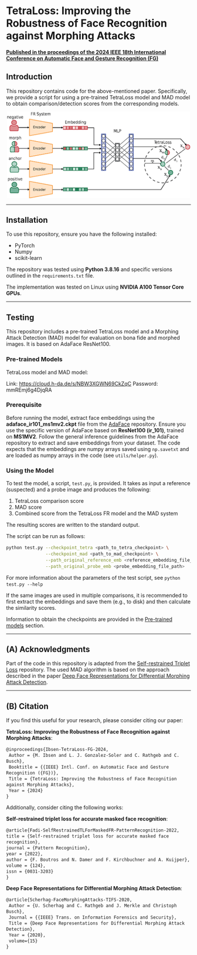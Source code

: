 # TetraLoss: Improving the Robustness of Face Recognition against Morphing Attacks
**[Published in the proceedings of the 2024 IEEE 18th International Conference on Automatic Face and Gesture Recognition (FG)](https://ieeexplore.ieee.org/document/10581988)**

## Introduction
This repository contains code for the above-mentioned paper. Specifically, we provide a script for using a pre-trained TetraLoss model and MAD model to obtain comparison/detection scores from the corresponding models. 

<p align="center">
  <img src="graphics/tetra_overview.png" alt="TetraLoss Overview" width="500"/>
</p>

---

## Installation
To use this repository, ensure you have the following installed:

- PyTorch
- Numpy
- scikit-learn

The repository was tested using **Python 3.8.16** and specific versions outlined in the `requirements.txt` file.

The implementation was tested on Linux using **NVIDIA A100 Tensor Core GPUs**.

---

## Testing
This repository includes a pre-trained TetraLoss model and a Morphing Attack Detection (MAD) model for evaluation on bona fide and morphed images. It is based on AdaFace ResNet100.

### Pre-trained Models
TetraLoss model and MAD model:

Link: https://cloud.h-da.de/s/NBW3XGWN69CkZqC
Password: mmREmj6g4DjqRA

### Prerequisite
Before running the model, extract face embeddings using the **adaface_ir101_ms1mv2.ckpt** file from the [AdaFace](https://github.com/mk-minchul/AdaFace) repository. Ensure you use the specific version of AdaFace based on **ResNet100 (ir_101)**, trained on **MS1MV2**. Follow the general inference guidelines from the AdaFace repository to extract and save embeddings from your dataset. The code expects that the embeddings are numpy arrays saved using `np.savetxt` and are loaded as numpy arrays in the code (see `utils/helper.py`).

### Using the Model
To test the model, a script, `test.py`, is provided. It takes as input a reference (suspected) and a probe image and produces the following:

1. TetraLoss comparison score
2. MAD score
3. Combined score from the TetraLoss FR model and the MAD system

The resulting scores are written to the standard output.

The script can be run as follows:

```bash
python test.py --checkpoint_tetra <path_to_tetra_checkpoint> \
               --checkpoint_mad <path_to_mad_checkpoint> \
               --path_original_reference_emb <reference_embedding_file_path> \
               --path_original_probe_emb <probe_embedding_file_path>
```

For more information about the parameters of the test script, see `python test.py --help`

If the same images are used in multiple comparisons, it is recommended to first extract the embeddings and save them (e.g., to disk) and then calculate the similarity scores.

Information to obtain the checkpoints are provided in the [Pre-trained models](#pre-trained-models) section.

---

## (A) Acknowledgments

Part of the code in this repository is adapted from the [Self-restrained Triplet Loss](https://github.com/fdbtrs/Self-restrained-Triplet-Loss) repository.
The used MAD algorithm is based on the approach described in the paper [Deep Face Representations for Differential Morphing Attack Detection](https://ieeexplore.ieee.org/document/9093905).

---

## (B) Citation

If you find this useful for your research, please consider citing our paper: 

**TetraLoss: Improving the Robustness of Face Recognition against Morphing Attacks**:

```
@inproceedings{Ibsen-TetraLoss-FG-2024,
 Author = {M. Ibsen and L. J. Gonzalez-Soler and C. Rathgeb and C. Busch},
 Booktitle = {{IEEE} Intl. Conf. on Automatic Face and Gesture Recognition ({FG})},
 Title = {TetraLoss: Improving the Robustness of Face Recognition against Morphing Attacks},
 Year = {2024}
}
```

Additionally, consider citing the following works:

**Self-restrained triplet loss for accurate masked face recognition**:

```
@article{Fadi-SelfRestrainedTLForMaskedFR-PatternRecognition-2022,
title = {Self-restrained triplet loss for accurate masked face recognition},
journal = {Pattern Recognition},
year = {2022},
author = {F. Boutros and N. Damer and F. Kirchbuchner and A. Kuijper},
volume = {124},
issn = {0031-3203}
}
```

**Deep Face Representations for Differential Morphing Attack Detection**:

```
@article{Scherhag-FaceMorphingAttacks-TIFS-2020,
 Author = {U. Scherhag and C. Rathgeb and J. Merkle and Christoph Busch},
 Journal = {{IEEE} Trans. on Information Forensics and Security},
 Title = {Deep Face Representations for Differential Morphing Attack Detection},
 Year = {2020},
 volume={15}
}
```

